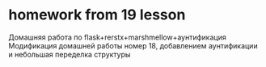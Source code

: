 # homework from 19 lesson
Домашняя работа по flask+rerstx+marshmellow+аунтификация
Модификация домашней работы номер 18, добавлением аунтификации и небольшая переделка структуры
